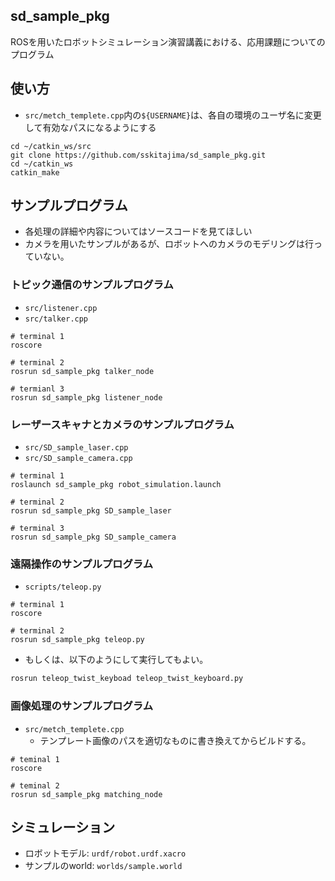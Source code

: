 ## sd_sample_pkg

ROSを用いたロボットシミュレーション演習講義における、応用課題についてのプログラム

## 使い方

- ```src/metch_templete.cpp```内の```${USERNAME}```は、各自の環境のユーザ名に変更して有効なパスになるようにする

```shell
cd ~/catkin_ws/src
git clone https://github.com/sskitajima/sd_sample_pkg.git
cd ~/catkin_ws
catkin_make
```

## サンプルプログラム

- 各処理の詳細や内容についてはソースコードを見てほしい
- カメラを用いたサンプルがあるが、ロボットへのカメラのモデリングは行っていない。

### トピック通信のサンプルプログラム

- ```src/listener.cpp```
- ```src/talker.cpp```

```shell
# terminal 1
roscore

# terminal 2
rosrun sd_sample_pkg talker_node

# termianl 3
rosrun sd_sample_pkg listener_node
```

### レーザースキャナとカメラのサンプルプログラム

- ```src/SD_sample_laser.cpp```
- ```src/SD_sample_camera.cpp```

```shell
# terminal 1
roslaunch sd_sample_pkg robot_simulation.launch

# terminal 2
rosrun sd_sample_pkg SD_sample_laser

# terminal 3
rosrun sd_sample_pkg SD_sample_camera
```

### 遠隔操作のサンプルプログラム

- ```scripts/teleop.py```

```shell
# terminal 1
roscore

# terminal 2
rosrun sd_sample_pkg teleop.py
```

- もしくは、以下のようにして実行してもよい。

```sh
rosrun teleop_twist_keyboad teleop_twist_keyboard.py
```

### 画像処理のサンプルプログラム

- ```src/metch_templete.cpp```
  - テンプレート画像のパスを適切なものに書き換えてからビルドする。

```shell
# teminal 1
roscore

# teminal 2
rosrun sd_sample_pkg matching_node
```



## シミュレーション

- ロボットモデル: ```urdf/robot.urdf.xacro```
- サンプルのworld: ```worlds/sample.world```
